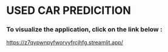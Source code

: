 # USED CAR PREDICITION

### To visualize the application, click on the link below :

https://z7qypwnpyfworvyfrcjhfg.streamlit.app/

